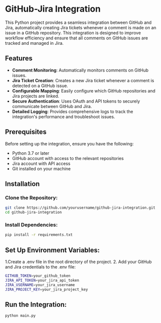 # GitHub-Jira Integration

This Python project provides a seamless integration between GitHub and Jira, automatically creating Jira tickets whenever a comment is made on an issue in a GitHub repository. This integration is designed to improve workflow efficiency and ensure that all comments on GitHub issues are tracked and managed in Jira.

## Features

- **Comment Monitoring**: Automatically monitors comments on GitHub issues.
- **Jira Ticket Creation**: Creates a new Jira ticket whenever a comment is detected on a GitHub issue.
- **Configurable Mapping**: Easily configure which GitHub repositories and Jira projects are linked.
- **Secure Authentication**: Uses OAuth and API tokens to securely communicate between GitHub and Jira.
- **Detailed Logging**: Provides comprehensive logs to track the integration's performance and troubleshoot issues.

## Prerequisites

Before setting up the integration, ensure you have the following:

- Python 3.7 or later
- GitHub account with access to the relevant repositories
- Jira account with API access
- Git installed on your machine

## Installation

### Clone the Repository:

```bash
git clone https://github.com/yourusername/github-jira-integration.git
cd github-jira-integration
```
### Install Dependencies:
```bash
pip install -r requirements.txt
```
## Set Up Environment Variables:
1.Create a .env file in the root directory of the project.
2. Add your GitHub and Jira credentials to the .env file:
```bash
GITHUB_TOKEN=your_github_token
JIRA_API_TOKEN=your_jira_api_token
JIRA_USERNAME=your_jira_username
JIRA_PROJECT_KEY=your_jira_project_key
```
## Run the Integration:
```bash
python main.py
```


